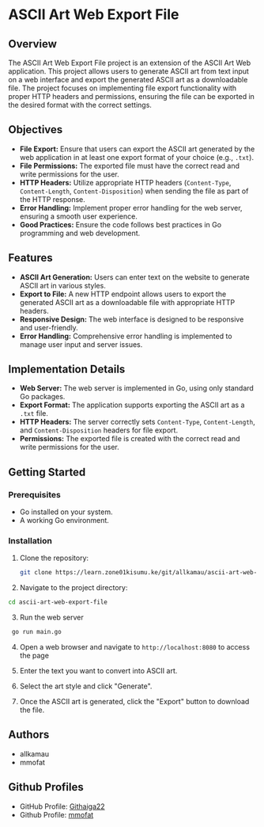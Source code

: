 # ASCII Art Web Export File

## Overview

The ASCII Art Web Export File project is an extension of the ASCII Art Web application. This project allows users to generate ASCII art from text input on a web interface and export the generated ASCII art as a downloadable file. The project focuses on implementing file export functionality with proper HTTP headers and permissions, ensuring the file can be exported in the desired format with the correct settings.

## Objectives

- **File Export:** Ensure that users can export the ASCII art generated by the web application in at least one export format of your choice (e.g., `.txt`).
- **File Permissions:** The exported file must have the correct read and write permissions for the user.
- **HTTP Headers:** Utilize appropriate HTTP headers (`Content-Type`, `Content-Length`, `Content-Disposition`) when sending the file as part of the HTTP response.
- **Error Handling:** Implement proper error handling for the web server, ensuring a smooth user experience.
- **Good Practices:** Ensure the code follows best practices in Go programming and web development.

## Features

- **ASCII Art Generation:** Users can enter text on the website to generate ASCII art in various styles.
- **Export to File:** A new HTTP endpoint allows users to export the generated ASCII art as a downloadable file with appropriate HTTP headers.
- **Responsive Design:** The web interface is designed to be responsive and user-friendly.
- **Error Handling:** Comprehensive error handling is implemented to manage user input and server issues.

## Implementation Details

- **Web Server:** The web server is implemented in Go, using only standard Go packages.
- **Export Format:** The application supports exporting the ASCII art as a `.txt` file.
- **HTTP Headers:** The server correctly sets `Content-Type`, `Content-Length`, and `Content-Disposition` headers for file export.
- **Permissions:** The exported file is created with the correct read and write permissions for the user.

## Getting Started

### Prerequisites

- Go installed on your system.
- A working Go environment.

### Installation

1. Clone the repository:
   ```bash
   git clone https://learn.zone01kisumu.ke/git/allkamau/ascii-art-web-export-file.git
2. Navigate to the project directory:
```bash
cd ascii-art-web-export-file
```
3. Run the web server
```bash
 go run main.go
```
4. Open a web browser and navigate to `http://localhost:8080` to access the page

5. Enter the text you want to convert into ASCII art.
6. Select the art style and click "Generate".
7. Once the ASCII art is generated, click the "Export" button to download the file.
## Authors

- allkamau
- mmofat

## Github Profiles

- GitHub Profile: [Githaiga22](https://github.com/Githaiga22)
- Github Profile: [mmofat](https://github.com/mokwathedeveloper/)